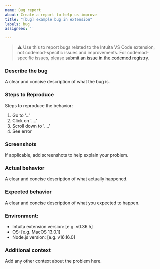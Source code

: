 ```yaml
---
name: Bug report
about: Create a report to help us improve
title: "[bug] example bug in extension"
labels: bug
assignees: ''

---
```


> :warning: Use this to report bugs related to the Intuita VS Code extension, not codemod-specific issues and improvements. For codemod-specific issues, please [submit an issue in the codemod registry](https://github.com/codemod-com/codemod-registry/issues).

### Describe the bug
A clear and concise description of what the bug is.

### Steps to Reproduce
Steps to reproduce the behavior:
1. Go to '...'
2. Click on '....'
3. Scroll down to '....'
4. See error

### Screenshots
If applicable, add screenshots to help explain your problem.

### Actual behavior
A clear and concise description of what actually happened.

### Expected behavior
A clear and concise description of what you expected to happen.

### Environment:
 - Intuita extension version: [e.g. v0.36.5]
 - OS: [e.g. MacOS 13.0.1]
 - Node.js version: [e.g. v16.16.0]

### Additional context
Add any other context about the problem here.
